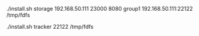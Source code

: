 ./install.sh  storage  192.168.50.111 23000 8080 group1 192.168.50.111:22122 /tmp/fdfs

./install.sh  tracker 22122  /tmp/fdfs